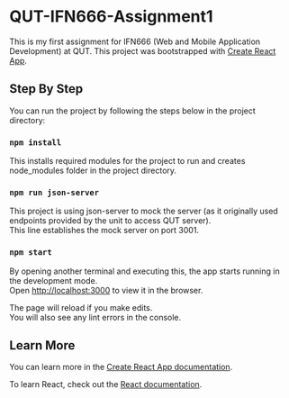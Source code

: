 # QUT-IFN666-Assignment1
This is my first assignment for IFN666 (Web and Mobile Application Development) at QUT.
This project was bootstrapped with [Create React App](https://github.com/facebook/create-react-app).

## Step By Step

You can run the project by following the steps below in the project directory:

### `npm install`

This installs required modules for the project to run and creates node_modules folder in the project directory.

### `npm run json-server`

This project is using json-server to mock the server (as it originally used endpoints provided by the unit to access QUT server).<br />
This line establishes the mock server on port 3001.

### `npm start`

By opening another terminal and executing this, the app starts running in the development mode.<br />
Open [http://localhost:3000](http://localhost:3000) to view it in the browser.

The page will reload if you make edits.<br />
You will also see any lint errors in the console.

## Learn More

You can learn more in the [Create React App documentation](https://facebook.github.io/create-react-app/docs/getting-started).

To learn React, check out the [React documentation](https://reactjs.org/).
